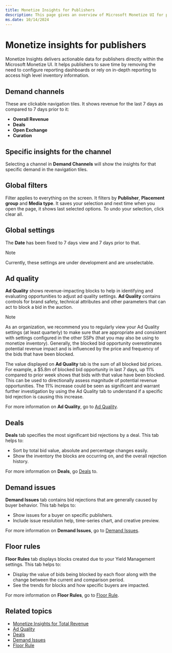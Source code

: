 ```yaml
---
title: Monetize Insights for Publishers
description: This page gives an overview of Microsoft Monetize UI for publishers. Learn about demand channels which are clickable navigation tiles, global filters and settings, Ad Quality, Deals and Floor Rules in this module. 
ms.date: 10/14/2024
---
```


# Monetize insights for publishers

Monetize Insights delivers actionable data for publishers directly within the Microsoft Monetize UI. It helps publishers to save time by removing the need to configure reporting dashboards or rely on in-depth reporting to access high level inventory information.

## Demand channels

These are clickable navigation tiles. It shows revenue for the last 7 days as compared to 7 days prior to it:

- **Overall Revenue**
- **Deals**
- **Open Exchange**
- **Curation**

## Specific insights for the channel

Selecting a channel in **Demand Channels** will show the insights for that specific demand in the navigation tiles.

## Global filters

Filter applies to everything on the screen. It filters by **Publisher**, **Placement group** and **Media type**. It saves your selection and next time when you open the page, it shows last selected options. To undo your selection, click clear all.

## Global settings

<!-- Global Settings has two fields under it:

- **Currency**
- **Date** -->

The **Date** has been fixed to 7 days view and 7 days prior to that.

> [!NOTE]
> Currently, these settings are under development and are unselectable.

## Ad quality

**Ad Quality** shows revenue-impacting blocks to help in identifying and evaluating opportunities to adjust ad quality settings. **Ad Quality** contains controls for brand safety, technical attributes and other parameters that can act to block a bid in the auction.

> [!NOTE]
> As an organization, we recommend you to regularly view your Ad Quality settings (at least quarterly) to make sure that are appropriate and consistent with settings configured in the other SSPs (that you may also be using to monetize inventory). Generally, the blocked bid opportunity overestimates potential revenue impact and is influenced by the price and frequency of the bids that have been blocked.

The value displayed on **Ad Quality** tab is the sum of all blocked bid prices. For example, a $5.8m of blocked bid opportunity in last 7 days, up 11% compared to prior week shows that bids with that value have been blocked. This can be used to directionally assess magnitude of potential revenue opportunities. The 11% increase could be seen as significant and warrant further investigation by using the Ad Quality tab to understand if a specific bid rejection is causing this increase.

For more information on **Ad Quality**, go to [Ad Quality](monetize-insights-ad-quality.md).

## Deals

**Deals** tab specifies the most significant bid rejections by a deal. This tab helps to:

- Sort by total bid value, absolute and percentage changes easily.
- Show the inventory the blocks are occurring on, and the overall rejection history.

For more information on **Deals**, go [Deals](monetize-insights-deals.md) to.

## Demand issues

**Demand Issues** tab contains bid rejections that are generally caused by buyer behavior. This tab helps to:

- Show issues for a buyer on specific publishers.
- Include issue resolution help, time-series chart, and creative preview.

For more information on **Demand Issues**, go to [Demand Issues](monetize-insights-demand-issues.md).

## Floor rules

**Floor Rules** tab displays blocks created due to your Yield Management settings. This tab helps to:

- Display the value of bids being blocked by each floor along with the change between the current and comparison period.
- See the trends for blocks and how specific buyers are impacted.

For more information on **Floor Rules**, go to [Floor Rule](monetize-insights-floor-rules.md).

## Related topics

- [Monetize Insights for Total Revenue](monetize-insights-total-revenue.md)
- [Ad Quality](monetize-insights-ad-quality.md)
- [Deals](monetize-insights-deals.md)
- [Demand Issues](monetize-insights-demand-issues.md)
- [Floor Rule](monetize-insights-floor-rules.md)